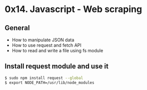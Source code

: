 # 0x14. Javascript - Web scraping

## General
* How to manipulate JSON data
* How to use request and fetch API
* How to read and write a file using fs module

## Install request module and use it
```sh
$ sudo npm install request --global
$ export NODE_PATH=/usr/lib/node_modules
```
